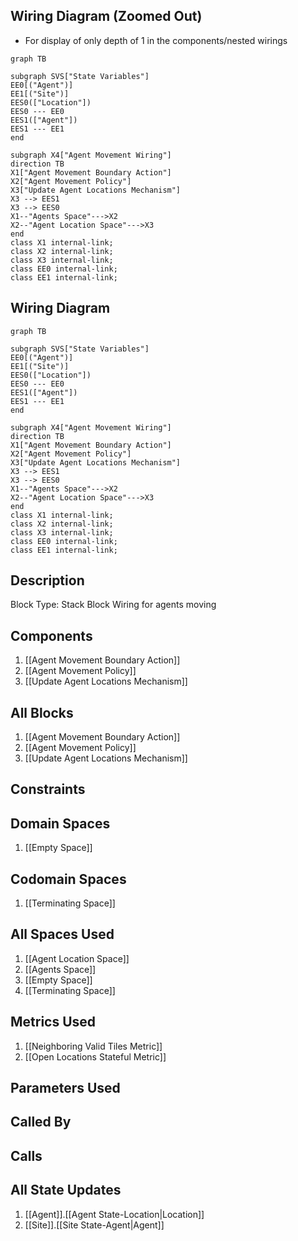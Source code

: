 ## Wiring Diagram (Zoomed Out)

- For display of only depth of 1 in the components/nested wirings
```mermaid
graph TB

subgraph SVS["State Variables"]
EE0[("Agent")]
EE1[("Site")]
EES0(["Location"])
EES0 --- EE0
EES1(["Agent"])
EES1 --- EE1
end

subgraph X4["Agent Movement Wiring"]
direction TB
X1["Agent Movement Boundary Action"]
X2["Agent Movement Policy"]
X3["Update Agent Locations Mechanism"]
X3 --> EES1
X3 --> EES0
X1--"Agents Space"--->X2
X2--"Agent Location Space"--->X3
end
class X1 internal-link;
class X2 internal-link;
class X3 internal-link;
class EE0 internal-link;
class EE1 internal-link;

```

## Wiring Diagram

```mermaid
graph TB

subgraph SVS["State Variables"]
EE0[("Agent")]
EE1[("Site")]
EES0(["Location"])
EES0 --- EE0
EES1(["Agent"])
EES1 --- EE1
end

subgraph X4["Agent Movement Wiring"]
direction TB
X1["Agent Movement Boundary Action"]
X2["Agent Movement Policy"]
X3["Update Agent Locations Mechanism"]
X3 --> EES1
X3 --> EES0
X1--"Agents Space"--->X2
X2--"Agent Location Space"--->X3
end
class X1 internal-link;
class X2 internal-link;
class X3 internal-link;
class EE0 internal-link;
class EE1 internal-link;

```

## Description

Block Type: Stack Block
Wiring for agents moving
## Components
1. [[Agent Movement Boundary Action]]
2. [[Agent Movement Policy]]
3. [[Update Agent Locations Mechanism]]

## All Blocks
1. [[Agent Movement Boundary Action]]
2. [[Agent Movement Policy]]
3. [[Update Agent Locations Mechanism]]

## Constraints

## Domain Spaces
1. [[Empty Space]]

## Codomain Spaces
1. [[Terminating Space]]

## All Spaces Used
1. [[Agent Location Space]]
2. [[Agents Space]]
3. [[Empty Space]]
4. [[Terminating Space]]

## Metrics Used
1. [[Neighboring Valid Tiles Metric]]
2. [[Open Locations Stateful Metric]]

## Parameters Used

## Called By

## Calls

## All State Updates
1. [[Agent]].[[Agent State-Location|Location]]
2. [[Site]].[[Site State-Agent|Agent]]

